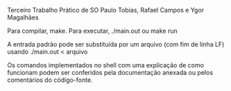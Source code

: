 Terceiro Trabalho Prático de SO
Paulo Tobias, Rafael Campos e Ygor Magalhães

Para compilar, make.
Para executar, ./main.out ou make run

A entrada padrão pode ser substituída por um arquivo (com fim de linha LF) usando ./main.out < arquivo

Os comandos implementados no shell com uma explicação de como funcionam podem ser conferidos pela documentação anexada ou pelos comentários do código-fonte.
